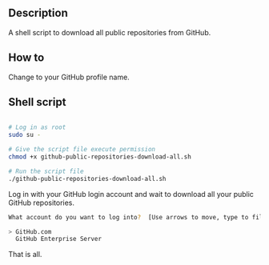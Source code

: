 ## Description

A shell script to download all public repositories from GitHub.

## How to

Change <profile> to your GitHub profile name.

## Shell script

```bash

# Log in as root
sudo su -

# Give the script file execute permission
chmod +x github-public-repositories-download-all.sh

# Run the script file
./github-public-repositories-download-all.sh
```
Log in with your GitHub login account and wait to download all your public GitHub repositories.

```bash
What account do you want to log into?  [Use arrows to move, type to filter]

> GitHub.com
  GitHub Enterprise Server
```
That is all.
